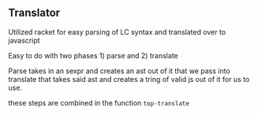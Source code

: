 ## Translator

Utilized racket for easy parsing of LC syntax and translated over to javascript

Easy to do with two phases 1) parse and 2) translate

Parse takes in an sexpr and creates an ast out of it that we pass into translate that takes said ast and creates a tring of valid js out of it for us to use.

these steps are combined in the function `top-translate`

